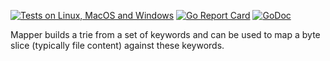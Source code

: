 [![Tests on Linux, MacOS and Windows](https://github.com/bep/triebytesmapper/workflows/Test/badge.svg)](https://github.com/bep/triebytesmapper/actions?query=workflow:Test)
[![Go Report Card](https://goreportcard.com/badge/github.com/bep/triebytesmapper)](https://goreportcard.com/report/github.com/bep/triebytesmapper)
[![GoDoc](https://godoc.org/github.com/bep/triebytesmapper?status.svg)](https://godoc.org/github.com/bep/triebytesmapper)

Mapper builds a trie from a set of keywords and can be used to map a byte slice (typically file content) against these keywords.